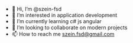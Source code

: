 - 👋 Hi, I’m @szein-fsd
- 👀 I’m interested in application development
- 🌱 I’m currently learning c# js angular
- 💞️ I’m looking to collaborate on modern projects
- 📫 How to reach me szein.fsd@gmail.com

<!---
szein-fsd/szein-fsd is a ✨ special ✨ repository because its `README.md` (this file) appears on your GitHub profile.
You can click the Preview link to take a look at your changes.
--->
